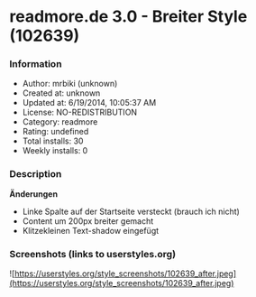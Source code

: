 # readmore.de 3.0 - Breiter Style (102639)

### Information
- Author: mrbiki (unknown)
- Created at: unknown
- Updated at: 6/19/2014, 10:05:37 AM
- License: NO-REDISTRIBUTION
- Category: readmore
- Rating: undefined
- Total installs: 30
- Weekly installs: 0


### Description
<b>Änderungen</b>
* Linke Spalte auf der Startseite versteckt (brauch ich nicht)
* Content um 200px breiter gemacht
* Klitzekleinen Text-shadow eingefügt


### Screenshots (links to userstyles.org)
![https://userstyles.org/style_screenshots/102639_after.jpeg](https://userstyles.org/style_screenshots/102639_after.jpeg)


